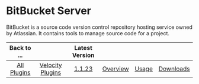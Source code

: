 
BitBucket Server
================

BitBucket is a source code version control repository hosting service owned by Atlassian. It contains tools to manage source code for a project.

|Back to ...||Latest Version||||
| :---: | :---: | :---: | :---: | :---: | :---: |
|[All Plugins](../../index.md)|[Velocity Plugins](../README.md)|[1.1.23](https://github.com/UrbanCode/IBM-UCV-PLUGINS/raw/main/files/ucv-ext-bitbucket-server/ucv-ext-bitbucket-server:1.1.23.tar.7z.001)|[Overview](overview.md)|[Usage](usage.md)|[Downloads](downloads.md)|
